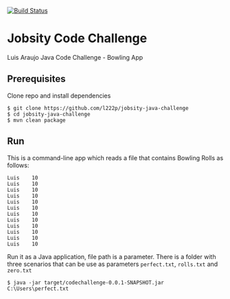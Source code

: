 [![Build Status](https://travis-ci.org/l222p/jobsity-java-challenge.svg?branch=master)](https://travis-ci.org/l222p/jobsity-java-challenge)

# Jobsity Code Challenge

Luis Araujo Java Code Challenge - Bowling App

## Prerequisites

Clone repo and install dependencies

```
$ git clone https://github.com/l222p/jobsity-java-challenge
$ cd jobsity-java-challenge
$ mvn clean package
```

## Run

This is a command-line app which reads a file that contains Bowling Rolls as follows:

``` 
Luis	10
Luis	10
Luis	10
Luis	10
Luis	10
Luis	10
Luis	10
Luis	10
Luis	10
Luis	10
Luis	10
Luis	10
```

Run it as a Java application, file path is a parameter. There is a folder with three scenarios that can be use as parameters `perfect.txt`, `rolls.txt` and `zero.txt`    

```
$ java -jar target/codechallenge-0.0.1-SNAPSHOT.jar C:\Users\perfect.txt
```
